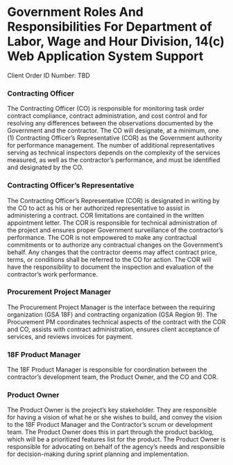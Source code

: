 Government Roles And Responsibilities For Department of Labor, Wage and Hour Division, 14(c) Web Application System Support
=========================================
Client Order ID Number: TBD

### Contracting Officer

The Contracting Officer (CO) is responsible for monitoring task order
contract compliance, contract administration, and cost control and for resolving any
differences between the observations documented by the Government and
the contractor. The CO will designate, at a minimum, one (1) Contracting
Officer’s Representative (COR) as the Government authority for
performance management. The number of additional representatives serving
as technical inspectors depends on the complexity of the services
measured, as well as the contractor’s performance, and must be
identified and designated by the CO.

### Contracting Officer’s Representative

The Contracting Officer’s Representative (COR) is designated in writing
by the CO to act as his or her authorized representative to assist in
administering a contract. COR limitations are contained in the written
appointment letter. The COR is responsible for technical administration
of the project and ensures proper Government surveillance of the
contractor’s performance. The COR is not empowered to make any
contractual commitments or to authorize any contractual changes on the
Government’s behalf. Any changes that the contractor deems may affect
contract price, terms, or conditions shall be referred to the CO for
action. The COR will have the responsibility to document the inspection
and evaluation of the contractor’s work performance.

### Procurement Project Manager

The Procurement Project Manager is the interface between the requiring
organization (GSA 18F) and contracting organization (GSA Region 9). The
Procurement PM coordinates technical aspects of the contract with the
COR and CO, assists with contract administration, ensures client
acceptance of services, and reviews invoices for payment.

### 18F Product Manager

The 18F Product Manager is responsible for coordination between the
contractor’s development team, the Product Owner, and the CO and COR.

### Product Owner

The Product Owner is the project’s key stakeholder. They are responsible
for having a vision of what he or she wishes to build, and convey the
vision to the 18F Product Manager and the Contractor’s scrum or
development team. The Product Owner does this in part through the
product backlog, which will be a prioritized features list for the
product. The Product Owner is responsible for advocating on behalf of the agency’s
needs and responsible for decision-making during sprint planning and
implementation.

